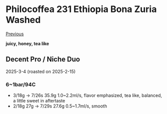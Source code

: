 # Philocoffea 231 Ethiopia Bona Zuria Washed

[Previous](./2024-11/Philocoffea.md)

**juicy, honey, tea like**

## Decent Pro / Niche Duo

2025-3-4 (roasted on 2025-2-15)

### 6~1bar/94C

- 3/18g -> 7/26s 35.9g 1.0\~2.2ml/s, flavor emphasized, tea like, balanced, a little sweet in aftertaste
- 2/18g 27g -> 7/29s 27.6g 0.5\~1.7ml/s, smooth
